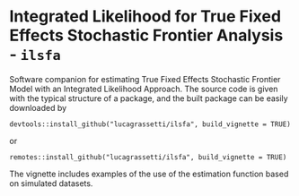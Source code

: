 # Integrated Likelihood for True Fixed Effects Stochastic Frontier Analysis - `ilsfa`

Software companion for estimating True Fixed Effects Stochastic Frontier Model with an Integrated Likelihood Approach. The source code is given with the typical structure of a package, and the built package can be easily downloaded by

```
devtools::install_github("lucagrassetti/ilsfa", build_vignette = TRUE)
```

or

```
remotes::install_github("lucagrassetti/ilsfa", build_vignette = TRUE)
```

The vignette includes examples of the use of the estimation function based on simulated datasets.

